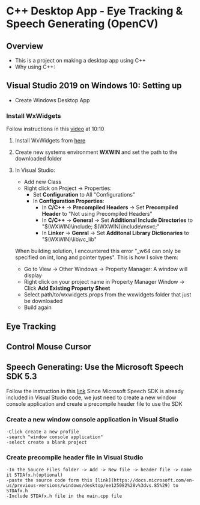 #  C++ Desktop App - Eye Tracking & Speech Generating (OpenCV)
## Overview
- This is a project on making a desktop app using C++ 
- Why using C++: 

## Visual Studio 2019 on Windows 10: Setting up
- Create Windows Desktop App

### Install WxWidgets
Follow instructions in this [video](https://www.youtube.com/watch?v=FOIbK4bJKS8&t=784s) at 10:10
1. Install WxWidgets from [here](https://www.wxwidgets.org/downloads/)
2. Create new systems environment **WXWIN** and set the path to the downloaded folder
3. In Visual Studio:
    - Add new Class
    - Right click on Project -> Properties: 
        - Set **Configuration** to All "Configurations"
        - In **Configuration Properties**:
            - In **C/C++** -> **Precompiled Headers** -> Set **Precompiled Header** to "Not using Precompiled Headers"
            - In **C/C++** -> **General** -> Set **Additional Include Directories** to "$(WXWIN)\include; $(WXWIN)\include\msvc;"
            - In **Linker** -> **Genral** -> Set **Additonal Library Dictionaries** to "$(WXWIN)\lib\vc_lib"
    
    When building solution, I encountered this error "_w64 can only be specified on int, long and pointer types". This is how I solve them:
    - Go to View -> Other Windows -> Property Manager: A window will display
    - Right click on your project name in Property Manager Window -> Click **Add Existing Property Sheet** 
    - Select path/to/wxwidgets.props from the wxwidgets folder that just be downloaded
    - Build again
## Eye Tracking
## Control Mouse Cursor
## Speech Generating: Use the Microsoft Speech SDK 5.3
Follow the instruction in this [link](https://docs.microsoft.com/en-us/previous-versions/windows/desktop/ee125082%28v%3dvs.85%29)
Since Microsoft Speech SDK is already included in Visual Studio code, we just need to create a new window console application and create a precompile header file to use the SDK
### Create a new window console application in Visual Studio
	-Click create a new profile
	-search "window console application"
	-select create a blank project 
### Create precompile header file in Visual Studio
	-In the Soucre Files folder -> Add -> New file -> header file -> name it STDAfx.h(optional)
	-paste the source code form this [link](https://docs.microsoft.com/en-us/previous-versions/windows/desktop/ee125082%28v%3dvs.85%29) to STDAfx.h
	-Include STDAfx.h file in the main.cpp file
